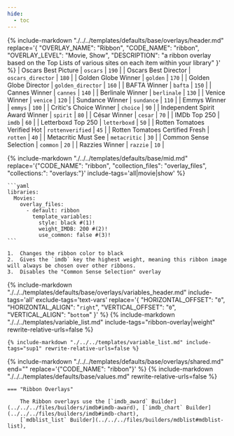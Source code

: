 ```yaml
---
hide:
  - toc
---
```

{%
    include-markdown "./../../templates/defaults/base/overlays/header.md"
    replace='{
        "OVERLAY_NAME": "Ribbon", 
        "CODE_NAME": "ribbon",
        "OVERLAY_LEVEL": "Movie, Show",
        "DESCRIPTION": "a ribbon overlay based on the Top Lists of various sites on each item within your library"
    }'
%}
| Oscars Best Picture             | `oscars`          | `190`  |
| Oscars Best Director            | `oscars_director` | `180`  |
| Golden Globe Winner             | `golden`          | `170`  |
| Golden Globe Director           | `golden_director` | `160`  |
| BAFTA Winner                    | `bafta`           | `150`  |
| Cannes Winner                   | `cannes`          | `140`  |
| Berlinale Winner                | `berlinale`       | `130`  |
| Venice Winner                   | `venice`          | `120`  |
| Sundance Winner                 | `sundance`        | `110`  |
| Emmys Winner                    | `emmys`           | `100`  |
| Critic's Choice Winner          | `choice`          | `90`   |
| Independent Spirit Award Winner | `spirit`          | `80`   |
| César Winner                    | `cesar`           | `70`   |
| IMDb Top 250                    | `imdb`            | `60`   |
| Letterboxd Top 250              | `letterboxd`      | `50`   |
| Rotten Tomatoes Verified Hot    | `rottenverified`  | `45`   |
| Rotten Tomatoes Certified Fresh | `rotten`          | `40`   |
| Metacritic Must See             | `metacritic`      | `30`   |
| Common Sense Selection          | `common`          | `20`   |
| Razzies Winner                  | `razzie`          | `10`   |

{% 
    include-markdown "./../../templates/defaults/base/mid.md" 
    replace='{"CODE_NAME": "ribbon", "collection_files": "overlay_files", "collections:": "overlays:"}' 
    include-tags='all|movie|show' 
%}

    ```yaml
    libraries:
      Movies:
        overlay_files:
          - default: ribbon
            template_variables:
              style: black #(1)!
              weight_IMDB: 200 #(2)!
              use_common: false #(3)!
    ```

    1.  Changes the ribbon color to black
    2.  Gives the `imdb` key the highest weight, meaning this ribbon image will always be chosen over other ribbons.
    3.  Disables the "Common Sense Selection" overlay

{% 
    include-markdown "./../../templates/defaults/base/overlays/variables_header.md"
    include-tags='all'
    exclude-tags='text-vars'
    replace='{
        "HORIZONTAL_OFFSET": "`0`",
        "HORIZONTAL_ALIGN": "`right`",
        "VERTICAL_OFFSET": "`0`",
        "VERTICAL_ALIGN": "`bottom`"
    }'
%}
    {%
        include-markdown "./../../templates/variable_list.md"
        include-tags="ribbon-overlay|weight"
        rewrite-relative-urls=false
    %}

    {% include-markdown "./../../templates/variable_list.md" include-tags="sup1" rewrite-relative-urls=false %}

{% include-markdown "./../../templates/defaults/base/overlays/shared.md" end="<!--text-variables-->" replace='{"CODE_NAME": "ribbon"}' %}
{% include-markdown "./../../templates/defaults/base/values.md" rewrite-relative-urls=false %}

    === "Ribbon Overlays"
    
        The Ribbon overlays use the [`imdb_award` Builder](../../../files/builders/imdb#imdb-award), [`imdb_chart` Builder](../../../files/builders/imdb#imdb-chart), 
        [`mdblist_list` Builder](../../../files/builders/mdblist#mdblist-list), 
